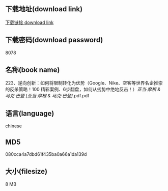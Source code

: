 ## 下载地址(download link)
[下载链接 download link](https://voluble-croquembouche-d321dc.netlify.app/?s=223%E3%80%81%E9%80%86%E5%90%91%E5%88%9B%E6%96%B0%EF%BC%9A%E5%A6%82%E4%BD%95%E5%B0%86%E9%99%90%E5%88%B6%E8%BD%AC%E5%8C%96%E4%B8%BA%E4%BC%98%E5%8A%BF%EF%BC%88Google%E3%80%81Nike%E3%80%81%E7%A9%BA%E5%AE%A2%E7%AD%89%E4%B8%96%E7%95%8C%E5%90%8D%E4%BC%81%E6%8E%A8%E5%B4%87%E7%9A%84%E5%8F%8D%E6%9D%80%E7%AD%96%E7%95%A5%EF%BC%81100+%E7%B2%BE%E5%BD%A9%E6%A1%88%E4%BE%8B%E3%80%816%E6%AD%A5%E7%BF%BB%E7%9B%98%EF%BC%8C%E5%A6%82%E4%BD%95%E4%BB%8E%E5%8A%A3%E5%8A%BF%E4%B8%AD%E7%BB%9D%E5%9C%B0%E5%8F%8D%E5%87%BB%EF%BC%81%EF%BC%89_%E4%BA%9A%E5%BD%93%C2%B7%E6%91%A9%E6%A0%B9+%26+%E9%A9%AC%E5%85%8B%C2%B7%E5%B7%B4%E7%99%BB+%5B%E4%BA%9A%E5%BD%93%C2%B7%E6%91%A9%E6%A0%B9+%26+%E9%A9%AC%E5%85%8B%C2%B7%E5%B7%B4%E7%99%BB%5D_.pdf)

## 下载密码(download password)
8078

## 名称(book name)
223、逆向创新：如何将限制转化为优势（Google、Nike、空客等世界名企推崇的反杀策略！100 精彩案例、6步翻盘，如何从劣势中绝地反击！）_亚当·摩根 & 马克·巴登 [亚当·摩根 & 马克·巴登]_.pdf.pdf

## 语言(language)
chinese

## MD5
080cca4a7dbd61f435ba0a66a1da139d

## 大小(filesize)
8 MB
